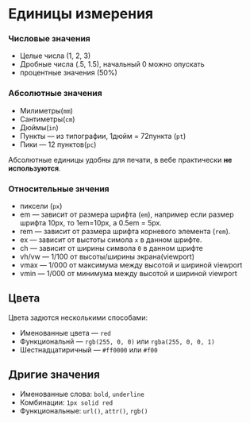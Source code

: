 # Единицы измерения

### Числовые значения

* Целые числа (1, 2, 3)
* Дробные числа (.5, 1.5), начальный 0 можно опускать
* процентные значения (50%)

### Абсолютные значения 

* Милиметры(`mm`)
* Сантиметры(`cm`)
* Дюймы(`in`)
* Пункты — из типографии, 1дюйм = 72пункта (`pt`)
* Пики — 12 пунктов(`pc`)

Абсолютные единицы удобны для печати, в вебе практически **не используются**.

### Относительные знчения

* пиксели (`px`)
* em — зависит от размера шрифта (`em`), например если размер шрифта 10px, то 1em=10px, а 0.5em = 5px.
* rem — зависит от размера шрифта корневого элемента (`rem`).
* ex  — зависит от выстоты симола `x` в данном шрифте.
* ch — зависит от ширины символа `0` в данном шрифте
* vh/vw — 1/100 от высоты/ширины экрана(viewport)
* vmax — 1/000 от максимума между высотой и шириной viewport
* vmin ­— 1/000 от минимума между высотой и шириной viewport

## Цвета

Цвета задются несколькими способами:

* Именованные цвета — `red`
* Функциональнй — `rgb(255, 0, 0)` или `rgba(255, 0, 0, 1)`
* Шестнадцатиричный — `#ff0000` или `#f00`

## Дригие значения

* Именованные слова: `bold`, `underline`
* Комбинации: `1px solid red`
* Функциональные: `url()`, `attr()`, `rgb()`
